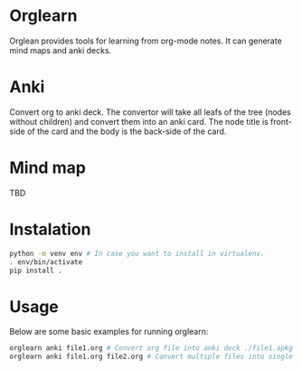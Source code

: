 # Orglearn

Orglean provides tools for learning from org-mode notes. It can generate mind
maps and anki decks.

# Anki

Convert org to anki deck. The convertor will take all leafs of the tree (nodes
without children) and convert them into an anki card. The node title is
front-side of the card and the body is the back-side of the card.

# Mind map

TBD

# Instalation

```sh
python -m venv env # In case you want to install in virtualenv.
. env/bin/activate
pip install .
```

# Usage

Below are some basic examples for running orglearn:

```sh
orglearn anki file1.org # Convert org file into anki deck ./file1.apkg
orglearn anki file1.org file2.org # Convert multiple files into single deck
```

